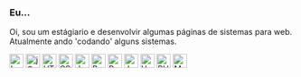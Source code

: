 ### Eu...
Oi, sou um estágiario e desenvolvir algumas páginas de sistemas para web. Atualmente ando 'codando' alguns sistemas.
<div>
    <img src="https://cdn.jsdelivr.net/gh/devicons/devicon/icons/laravel/laravel-plain.svg" width="25" height="25" alt="Laravel"/>
    <img src="https://cdn.jsdelivr.net/gh/devicons/devicon/icons/jquery/jquery-original.svg" width="25" height="25" alt="jQuery"/>
    <img src="https://cdn.jsdelivr.net/gh/devicons/devicon/icons/html5/html5-original.svg" width="25" height="25" alt="HTML5"/>
    <img src="https://cdn.jsdelivr.net/gh/devicons/devicon/icons/css3/css3-original.svg" width="25" height="25" alt="CSS3"/>
    <img src="https://cdn.jsdelivr.net/gh/devicons/devicon/icons/javascript/javascript-original.svg" width="25" height="25" alt="JavaScript"/>
    <img src="https://cdn.jsdelivr.net/gh/devicons/devicon/icons/bootstrap/bootstrap-original.svg" width="25" height="25" alt="Bootstrap"/>
    <img src="https://cdn.jsdelivr.net/gh/devicons/devicon/icons/python/python-original.svg" width="25" height="25" alt="Python"/>
    <img src="https://cdn.jsdelivr.net/gh/devicons/devicon/icons/java/java-original.svg" width="25" height="25" alt="Java"/>
    <img src="https://cdn.jsdelivr.net/gh/devicons/devicon/icons/vuejs/vuejs-original.svg" width="25" height="25" alt="Vue.js"/>
    <img src="https://cdn.jsdelivr.net/gh/devicons/devicon/icons/php/php-original.svg" width="25" height="25" alt="PHP"/>
    <img src="https://cdn.jsdelivr.net/gh/devicons/devicon/icons/mysql/mysql-original.svg" width="25" height="25" alt="MySQL"/>
</div>


<!--
**ProgramadorVictor/ProgramadorVictor** is a ✨ _special_ ✨ repository because its `README.md` (this file) appears on your GitHub profile.

Here are some ideas to get you started:

- 🔭 I’m currently working on ...
- 🌱 I’m currently learning ...
- 👯 I’m looking to collaborate on ...
- 🤔 I’m looking for help with ...
- 💬 Ask me about ...
- 📫 How to reach me: ...
- 😄 Pronouns: ...
- ⚡ Fun fact: ...
-->
